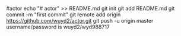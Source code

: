 #actor
echo "# actor" >> README.md
git init
git add README.md
git commit -m "first commit"
git remote add origin https://github.com/wuyd2/actor.git
git push -u origin master
username/password is  wuyd2/wyd988717
